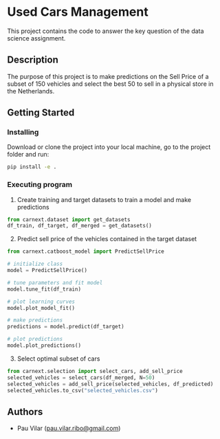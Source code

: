 # Used Cars Management

This project contains the code to answer the key question of the data science assignment.

## Description

The purpose of this project is to make predictions on the Sell Price of a subset of 150 vehicles and select the best 50 to sell in a physical store in the Netherlands.

## Getting Started

### Installing

Download or clone the project into your local machine, go to the project folder and run:
```bash
pip install -e .
```
### Executing program

1. Create training and target datasets to train a model and make predictions
```python
from carnext.dataset import get_datasets
df_train, df_target, df_merged = get_datasets()
```
2. Predict sell price of the vehicles contained in the target dataset
```python
from carnext.catboost_model import PredictSellPrice

# initialize class
model = PredictSellPrice()

# tune parameters and fit model
model.tune_fit(df_train)

# plot learning curves
model.plot_model_fit()

# make predictions
predictions = model.predict(df_target)

# plot predictions
model.plot_predictions()
```
3. Select optimal subset of cars
```python
from carnext.selection import select_cars, add_sell_price
selected_vehicles = select_cars(df_merged, N=50)
selected_vehicles = add_sell_price(selected_vehicles, df_predicted)
selected_vehicles.to_csv("selected_vehicles.csv")
```
## Authors

* Pau Vilar (pau.vilar.ribo@gmail.com)
